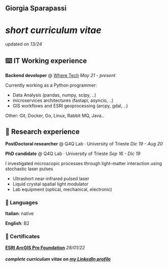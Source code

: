 ## Giorgia Sparapassi

# _short curriculum vitae_

updated on _13/24_

## ⌨️ IT Working experience

**Backend developer** @ [Where Tech](https://wheretech.it/) _May 21 - present_

Currently working as a Python programmer:

- Data Analysis (pandas, numpy, scipy, ..)
- microservices architectures (fastapi, asyncio, ..)
- GIS workflows and ESRI geoprocessing (arcpy, gdal, ..)

Other: Git, Docker, Go, Linux, Rabbit MQ, Java..


## 🔬 Research experience

**PostDoctoral researcher** @ Q4Q Lab · University of Trieste _Dic 19 - Aug 20_

**PhD candidate** @ Q4Q Lab · University of Trieste _Sep 16 - Dic 19_

I investigated microscopic processes through light-matter interaction using stochastic laser pulses

- Ultrashort near-infrared pulsed laser
- Liquid crystal spatial light modulator
- Lab equipment (optical, mechanical, electronic)


### 💬 Languages

**Italian**: native

**English**: B2


### 📃 Certificates

[**ESRI ArcGIS Pro Foundation**](https://www.credly.com/badges/45c6c71b-e405-4ff3-97c8-a62f0b65b371) _28/01/22_



#### _complete curriculum vitae on [my LinkedIn profile](https://www.linkedin.com/in/giorgia-sparapassi/)_
